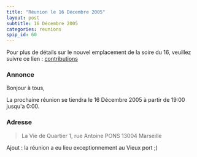 ```yaml
---
title: "Réunion le 16 Décembre 2005"
layout: post
subtitle: 16 Décembre 2005
categories: reunions
spip_id: 60
---
```

Pour plus de détails sur le nouvel emplacement de la soire du 16, veuillez suivre ce lien : [contributions](/r/61)


### Annonce ###
Bonjour à tous,

La prochaine réunion se tiendra le 16 Décembre 2005 à partir de 19:00 jusqu'a 0:00. 


### Adresse ###

> La Vie de Quartier
> 1, rue Antoine PONS
> 13004 Marseille


Ajout : la réunion a eu lieu exceptionnement au Vieux port ;)